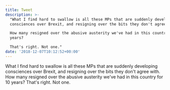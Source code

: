 ```yaml
---
title: Tweet
description: >-
  "What I find hard to swallow is all these MPs that are suddenly developing
  consciences over Brexit, and resigning over the bits they don't agree with.

  How many resigned over the abusive austerity we've had in this country for 10
  years?

  That's right. Not one."
date: '2018-12-07T10:12:52+00:00'
---
```

What I find hard to swallow is all these MPs that are suddenly developing consciences over Brexit, and resigning over the bits they don't agree with.
How many resigned over the abusive austerity we've had in this country for 10 years?
That's right. Not one.
